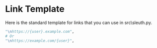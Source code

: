 # Link Template
Here is the standard template for links that you can use in src\sleuth.py.
```python
"\nhttps://{user}.example.com",
# Or
"\nhttps://example.com/{user}",
```
